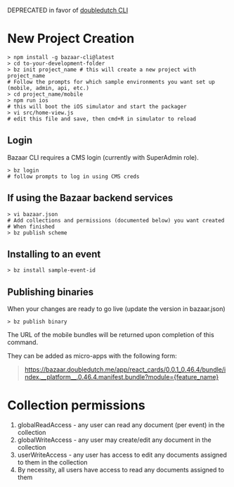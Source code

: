 DEPRECATED in favor of [doubledutch CLI](https://github.com/doubledutch/cli)

# New Project Creation
```
> npm install -g bazaar-cli@latest
> cd to-your-development-folder
> bz init project_name # this will create a new project with project_name
# Follow the prompts for which sample environments you want set up (mobile, admin, api, etc.)
> cd project_name/mobile
> npm run ios
# this will boot the iOS simulator and start the packager
> vi src/home-view.js
# edit this file and save, then cmd+R in simulator to reload
```

## Login
Bazaar CLI requires a CMS login (currently with SuperAdmin role).

```
> bz login
# follow prompts to log in using CMS creds
```


## If using the Bazaar backend services
```
> vi bazaar.json
# Add collections and permissions (documented below) you want created
# When finished
> bz publish scheme
```

## Installing to an event
```
> bz install sample-event-id
```

## Publishing binaries
When your changes are ready to go live (update the version in bazaar.json)

```
> bz publish binary
```

The URL of the mobile bundles will be returned upon completion of this command.

They can be added as micro-apps with the following form:

> https://bazaar.doubledutch.me/app/react_cards/0.0.1_0.46.4/bundle/index.__platform__.0.46.4.manifest.bundle?module={feature_name}

# Collection permissions
1. globalReadAccess - any user can read any document (per event) in the collection
2. globalWriteAccess - any user may create/edit any document in the collection
3. userWriteAccess - any user has access to edit any documents assigned to them in the collection
4. By necessity, all users have access to read any documents assigned to them
